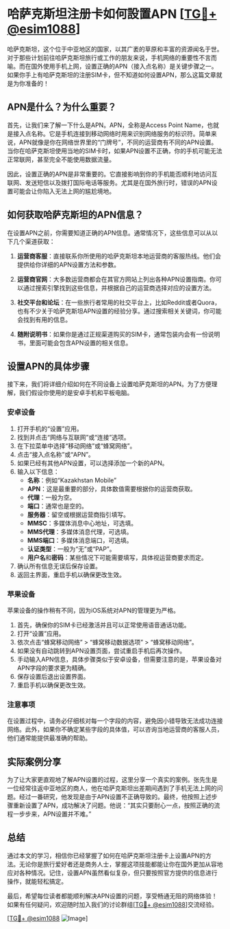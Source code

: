 # 哈萨克斯坦注册卡如何設置APN [[TG💪+ @esim1088](https://t.me/s/esim1088)]

哈萨克斯坦，这个位于中亚地区的国家，以其广袤的草原和丰富的资源闻名于世。对于那些计划前往哈萨克斯坦旅行或工作的朋友来说，手机网络的重要性不言而喻。而在国外使用手机上网，设置正确的APN（接入点名称）是关键步骤之一。如果你手上有哈萨克斯坦的注册SIM卡，但不知道如何设置APN，那么这篇文章就是为你准备的！

## APN是什么？为什么重要？

首先，让我们来了解一下什么是APN。APN，全称是Access Point Name，也就是接入点名称。它是手机连接到移动网络时用来识别网络服务的标识符。简单来说，APN就像是你在网络世界里的“门牌号”，不同的运营商有不同的APN设置。当你在哈萨克斯坦使用当地的SIM卡时，如果APN设置不正确，你的手机可能无法正常联网，甚至完全不能使用数据流量。

因此，设置正确的APN是非常重要的。它直接影响到你的手机能否顺利地访问互联网、发送短信以及拨打国际电话等服务。尤其是在国外旅行时，错误的APN设置可能会让你陷入无法上网的尴尬境地。

## 如何获取哈萨克斯坦的APN信息？

在设置APN之前，你需要知道正确的APN信息。通常情况下，这些信息可以从以下几个渠道获取：

1. **运营商客服**：直接联系你所使用的哈萨克斯坦本地运营商的客服热线。他们会提供给你详细的APN设置方法和参数。
   
2. **运营商官网**：大多数运营商都会在其官方网站上列出各种APN设置指南。你可以通过搜索引擎找到这些信息，并根据自己的运营商选择对应的设置方法。

3. **社交平台和论坛**：在一些旅行者常用的社交平台上，比如Reddit或者Quora，也有不少关于哈萨克斯坦APN设置的经验分享。通过搜索相关关键词，你可能会找到有用的信息。

4. **随附说明书**：如果你是通过正规渠道购买的SIM卡，通常包装内会有一份说明书，里面可能会包含APN设置的相关信息。

## 设置APN的具体步骤

接下来，我们将详细介绍如何在不同设备上设置哈萨克斯坦的APN。为了方便理解，我们假设你使用的是安卓手机和平板电脑。

### 安卓设备

1. 打开手机的“设置”应用。
2. 找到并点击“网络与互联网”或“连接”选项。
3. 在下拉菜单中选择“移动网络”或“蜂窝网络”。
4. 点击“接入点名称”或“APN”。
5. 如果已经有其他APN设置，可以选择添加一个新的APN。
6. 输入以下信息：
   - **名称**：例如“Kazakhstan Mobile”
   - **APN**：这是最重要的部分，具体数值需要根据你的运营商获取。
   - **代理**：一般为空。
   - **端口**：通常也是空的。
   - **服务器**：留空或根据运营商指引填写。
   - **MMSC**：多媒体消息中心地址，可选填。
   - **MMS代理**：多媒体消息代理，可选填。
   - **MMS端口**：多媒体消息端口，可选填。
   - **认证类型**：一般为“无”或“PAP”。
   - **用户名**和**密码**：某些情况下可能需要填写，具体视运营商要求而定。
7. 确认所有信息无误后保存设置。
8. 返回主界面，重启手机以确保更改生效。

### 苹果设备

苹果设备的操作稍有不同，因为iOS系统对APN的管理更为严格。

1. 首先，确保你的SIM卡已经激活并且可以正常使用语音通话功能。
2. 打开“设置”应用。
3. 依次点击“蜂窝移动网络” > “蜂窝移动数据选项” > “蜂窝移动网络”。
4. 如果没有自动跳转到APN设置页面，尝试重启手机后再次操作。
5. 手动输入APN信息，具体步骤类似于安卓设备，但需要注意的是，苹果设备对APN字段的要求更为精确。
6. 保存设置后退出设置界面。
7. 重启手机以确保更改生效。

### 注意事项

在设置过程中，请务必仔细核对每一个字段的内容，避免因小错导致无法成功连接网络。此外，如果你不确定某些字段的具体值，可以咨询当地运营商的客服人员，他们通常能提供最准确的帮助。

## 实际案例分享

为了让大家更直观地了解APN设置的过程，这里分享一个真实的案例。张先生是一位经常往返中亚地区的商人，他在哈萨克斯坦出差期间遇到了手机无法上网的问题。经过一番研究，他发现是由于APN设置不正确导致的。最终，他按照上述步骤重新设置了APN，成功解决了问题。他说：“其实只要耐心一点，按照正确的流程一步步来，APN设置并不难。”

## 总结

通过本文的学习，相信你已经掌握了如何在哈萨克斯坦注册卡上设置APN的方法。无论你是旅行爱好者还是商务人士，掌握这项技能都能让你在国外更加从容地应对各种情况。记住，设置APN虽然看似复杂，但只要按照官方提供的信息进行操作，就能轻松搞定。

最后，希望每位读者都能顺利解决APN设置的问题，享受畅通无阻的网络体验！如果有任何疑问，欢迎随时加入我们的讨论群组[[TG💪+ @esim1088](https://t.me/s/esim1088)]交流经验。

[[TG💪+ @esim1088](https://t.me/s/esim1088) ![Image](https://i.postimg.cc/4NQfJmqS/Snipaste-2025-05-13-00-14-12.png)]